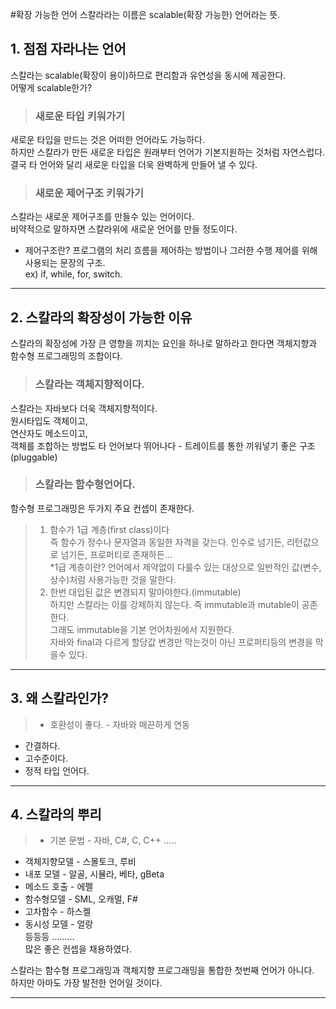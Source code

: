 #확장 가능한 언어
스칼라라는 이름은 scalable(확장 가능한) 언어라는 뜻.

## 1. 점점 자라나는 언어
스칼라는 scalable(확장이 용이)하므로 편리함과 유연성을 동시에 제공한다.  
어떻게 scalable한가?

> ### 새로운 타입 키워가기
새로운 타입을 만드는 것은 어떠한 언어라도 가능하다.  
하지만 스칼라가 만든 새로운 타입은 원래부터 언어가 기본지원하는 것처럼 자연스럽다.  
결국 타 언어와 달리 새로운 타입을 더욱 완벽하게 만들어 낼 수 있다.  

> ### 새로운 제어구조 키워가기
스칼라는 새로운 제어구조를 만들수 있는 언어이다.   
비약적으로 말하자면 스칼라위에 새로운 언어를 만들 정도이다.    
* 제어구조란? 프로그램의 처리 흐름을 제어하는 방법이나 그러한 수행 제어를 위해 사용되는 문장의 구조.  
ex) if, while, for, switch.  

----------------------------

## 2. 스칼라의 확장성이 가능한 이유
스칼라의 확장성에 가장 큰 영향을 끼치는 요인을 하나로 말하라고 한다면 객체지향과 함수형 프로그래밍의 조합이다.

> ### 스칼라는 객체지향적이다.
스칼라는 자바보다 더욱 객체지향적이다.  
원시타입도 객체이고,  
연산자도 메소드이고,  
객체를 조합하는 방법도 타 언어보다 뛰어나다 - 트레이트를 통한 끼워넣기 좋은 구조(pluggable)  

> ### 스칼라는 함수형언어다.
함수형 프로그래밍은 두가지 주요 컨셉이 존재한다.  
> 1. 함수가 1급 계층(first class)이다    
즉 함수가 정수나 문자열과 동일한 자격을 갖는다. 인수로 넘기든, 리턴값으로 넘기든, 프로퍼티로 존재하든...  
*1급 계층이란? 언어에서 제약없이 다룰수 있는 대상으로 일반적인 값(변수, 상수)처럼 사용가능한 것을 말한다.  
> 2. 한번 대입된 값은 변경되지 말아야한다.(immutable)  
하지만 스칼라는 이를 강제하지 않는다. 즉 immutable과 mutable이 공존한다.    
그래도 immutable을 기본 언어차원에서 지원한다.    
자바와 final과 다르게 할당값 변경만 막는것이 아닌 프로퍼티등의 변경을 막을수 있다.    

----------------------------
 
## 3. 왜 스칼라인가?
> * 호환성이 좋다. - 자바와 매끈하게 연동  
* 간결하다.  
* 고수준이다.  
* 정적 타입 언어다.  

----------------------------
 
## 4. 스칼라의 뿌리
> * 기본 문법 - 자바, C#, C, C++ .....  
* 객체지향모델 - 스몰토크, 루비  
* 내포 모델 - 알골, 시뮬라, 베타, gBeta  
* 메소드 호출 - 에펠  
* 함수형모델 - SML, 오캐멀, F#  
* 고차함수 - 하스켈  
* 동시성 모델 - 얼랑  
등등등 .........  
많은 좋은 컨셉을 채용하였다.  
 
스칼라는 함수형 프로그래밍과 객체지향 프로그래밍을 통합한 첫번째 언어가 아니다.  
하지만 아마도 가장 발전한 언어일 것이다.  

----------------------------
 